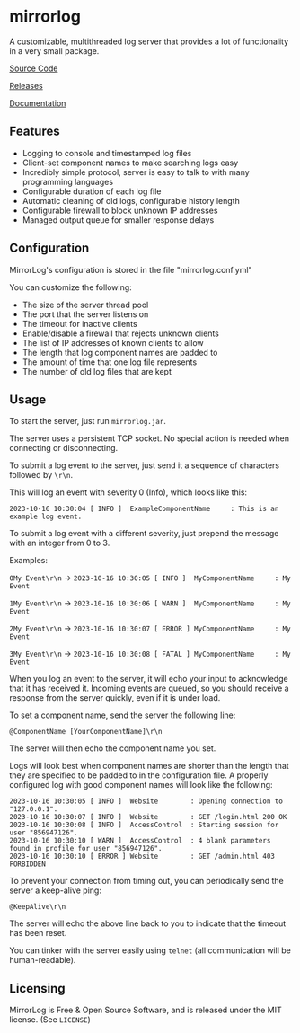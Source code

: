 # mirrorlog

A customizable, multithreaded log server that provides a lot of functionality in a very small package.

[Source Code](https://github.com/lavajuno/mirrorlog)

[Releases](https://github.com/lavajuno/mirrorlog/releases)

[Documentation](docs/jdoc/index.html)


## Features
 - Logging to console and timestamped log files
 - Client-set component names to make searching logs easy
 - Incredibly simple protocol, server is easy to talk to with many programming languages
 - Configurable duration of each log file
 - Automatic cleaning of old logs, configurable history length
 - Configurable firewall to block unknown IP addresses
 - Managed output queue for smaller response delays

## Configuration
MirrorLog's configuration is stored in the file "mirrorlog.conf.yml"

You can customize the following:
 - The size of the server thread pool
 - The port that the server listens on
 - The timeout for inactive clients
 - Enable/disable a firewall that rejects unknown clients
 - The list of IP addresses of known clients to allow
 - The length that log component names are padded to
 - The amount of time that one log file represents
 - The number of old log files that are kept

## Usage
To start the server, just run `mirrorlog.jar`.

The server uses a persistent TCP socket. No special action is needed when connecting or disconnecting.

To submit a log event to the server, just send it a sequence of characters followed by `\r\n`.

This will log an event with severity 0 (Info), which looks like this:

`2023-10-16 10:30:04 [ INFO ]  ExampleComponentName     : This is an example log event.`

To submit a log event with a different severity, just prepend the message with an integer from 0 to 3.

Examples:

`0My Event\r\n` -> `2023-10-16 10:30:05 [ INFO ]  MyComponentName     : My Event`

`1My Event\r\n` -> `2023-10-16 10:30:06 [ WARN ]  MyComponentName     : My Event`

`2My Event\r\n` -> `2023-10-16 10:30:07 [ ERROR ] MyComponentName     : My Event`

`3My Event\r\n` -> `2023-10-16 10:30:08 [ FATAL ] MyComponentName     : My Event`

When you log an event to the server, it will echo your input to acknowledge that it has received it.
Incoming events are queued, so you should receive a response from the server quickly, even if it is under load.

To set a component name, send the server the following line: 

`@ComponentName [YourComponentName]\r\n`

The server will then echo the component name you set.

Logs will look best when component names are shorter than the length that they are specified to be padded to in the configuration file. A properly configured log with good component names will look like the following:

```
2023-10-16 10:30:05 [ INFO ]  Website        : Opening connection to "127.0.0.1".
2023-10-16 10:30:07 [ INFO ]  Website        : GET /login.html 200 OK
2023-10-16 10:30:08 [ INFO ]  AccessControl  : Starting session for user "856947126".
2023-10-16 10:30:10 [ WARN ]  AccessControl  : 4 blank parameters found in profile for user "856947126".
2023-10-16 10:30:10 [ ERROR ] Website        : GET /admin.html 403 FORBIDDEN
```

To prevent your connection from timing out, you can periodically send the server a keep-alive ping:

`@KeepAlive\r\n`

The server will echo the above line back to you to indicate that the timeout has been reset.

You can tinker with the server easily using `telnet` (all communication will be human-readable).

## Licensing
MirrorLog is Free & Open Source Software, and is released under the MIT license. (See `LICENSE`)

